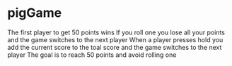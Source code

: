 # pigGame
The first player to get 50 points wins
If you roll one you lose all your points and the game switches to the next player
When a player presses hold you add the current score to the toal score and the game switches to the next player 
The goal is to reach 50 points and avoid rolling one
